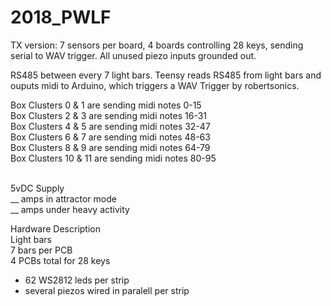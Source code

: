 # 2018_PWLF

TX version: 7 sensors per board, 4 boards controlling 28 keys, sending serial to WAV trigger.  All unused piezo inputs grounded out. <br> 

RS485 between every 7 light bars. Teensy reads RS485 from light bars and ouputs midi to Arduino, which triggers a WAV Trigger by robertsonics. <br>

Box Clusters 0 & 1 are sending midi notes 0-15 <br>
Box Clusters 2 & 3 are sending midi notes 16-31 <br>
Box Clusters 4 & 5 are sending midi notes 32-47 <br>
Box Clusters 6 & 7 are sending midi notes 48-63 <br>
Box Clusters 8 & 9 are sending midi notes 64-79 <br>
Box Clusters 10 & 11 are sending midi notes 80-95 <br>
<br>

5vDC  Supply <br>
__ amps in attractor mode <br>
__ amps under heavy activity <br>

Hardware Description <br>
Light bars <br>
7 bars per PCB <br>
4 PCBs total for 28 keys <br>
- 62 WS2812 leds per strip <br>
- several piezos wired in paralell per strip <br>
